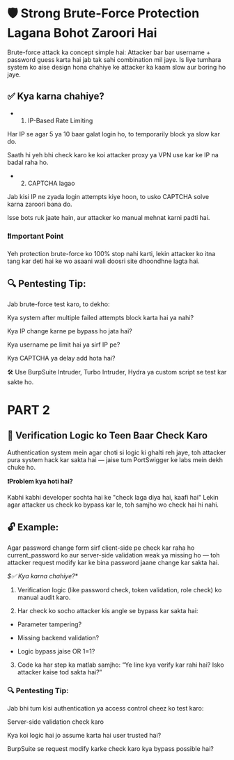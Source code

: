 # 🛡️ Strong Brute-Force Protection Lagana Bohot Zaroori Hai

Brute-force attack ka concept simple hai:
Attacker bar bar username + password guess karta hai jab tak sahi combination mil jaye.
Is liye tumhara system ko aise design hona chahiye ke attacker ka kaam slow aur boring ho jaye.

## ✅ Kya karna chahiye?

- 1. IP-Based Rate Limiting

Har IP se agar 5 ya 10 baar galat login ho, to temporarily block ya slow kar do.

Saath hi yeh bhi check karo ke koi attacker proxy ya VPN use kar ke IP na badal raha ho.

- 2. CAPTCHA lagao

Jab kisi IP ne zyada login attempts kiye hoon, to usko CAPTCHA solve karna zaroori bana do.

Isse bots ruk jaate hain, aur attacker ko manual mehnat karni padti hai.

### ❗Important Point

Yeh protection brute-force ko 100% stop nahi karti,
lekin attacker ko itna tang kar deti hai ke wo asaani wali doosri site dhoondhne lagta hai.

## 🔍 Pentesting Tip:

Jab brute-force test karo, to dekho:

Kya system after multiple failed attempts block karta hai ya nahi?

Kya IP change karne pe bypass ho jata hai?

Kya username pe limit hai ya sirf IP pe?

Kya CAPTCHA ya delay add hota hai?

🛠️ Use BurpSuite Intruder, Turbo Intruder, Hydra ya custom script se test kar sakte ho.

# PART 2
## 🧠 Verification Logic ko Teen Baar Check Karo

Authentication system mein agar choti si logic ki ghalti reh jaye,
toh attacker pura system hack kar sakta hai — jaise tum PortSwigger ke labs mein dekh chuke ho.

**❗Problem kya hoti hai?**

Kabhi kabhi developer sochta hai ke "check laga diya hai, kaafi hai"
Lekin agar attacker us check ko bypass kar le, toh samjho wo check hai hi nahi.


## 🔓 Example:
Agar password change form sirf client-side pe check kar raha ho current_password ko
aur server-side validation weak ya missing ho — toh attacker request modify kar ke bina password jaane change kar sakta hai.

*$✅ Kya karna chahiye?**

1. Verification logic (like password check, token validation, role check) ko manual audit karo.

2. Har check ko socho attacker kis angle se bypass kar sakta hai:

- Parameter tampering?

- Missing backend validation?

- Logic bypass jaise OR 1=1?

3. Code ka har step ka matlab samjho:
“Ye line kya verify kar rahi hai? Isko attacker kaise tod sakta hai?”

### 🔍 Pentesting Tip:

Jab bhi tum kisi authentication ya access control cheez ko test karo:

Server-side validation check karo

Kya koi logic hai jo assume karta hai user trusted hai?

BurpSuite se request modify karke check karo kya bypass possible hai?